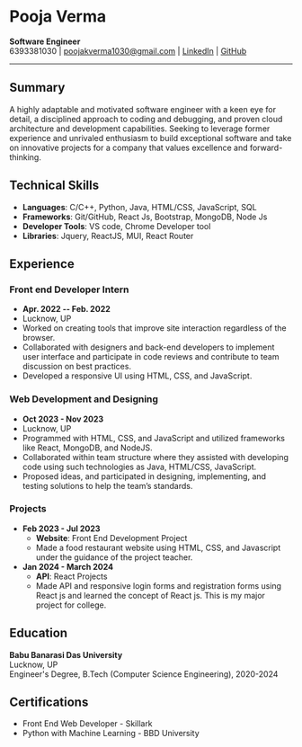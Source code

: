 # Pooja Verma

**Software Engineer**  
6393381030 | [poojakverma1030@gmail.com](mailto:poojakverma1030@gmail.com) | [LinkedIn](https://www.linkedin.com/in/pooja-verma-9051a3232) | [GitHub](https://github.com/sonikagithub)

---

## Summary
A highly adaptable and motivated software engineer with a keen eye for detail, a disciplined approach to coding and debugging, and proven cloud architecture and development capabilities. Seeking to leverage former experience and unrivaled enthusiasm to build exceptional software and take on innovative projects for a company that values excellence and forward-thinking.

## Technical Skills
- **Languages**: C/C++, Python, Java, HTML/CSS, JavaScript, SQL
- **Frameworks**: Git/GitHub, React Js, Bootstrap, MongoDB, Node Js
- **Developer Tools**: VS code, Chrome Developer tool
- **Libraries**: Jquery, ReactJS, MUI, React Router

## Experience

### Front end Developer Intern
- **Apr. 2022 -- Feb. 2022**
- Lucknow, UP
- Worked on creating tools that improve site interaction regardless of the browser.
- Collaborated with designers and back-end developers to implement user interface and participate in code reviews and contribute to team discussion on best practices.
- Developed a responsive UI using HTML, CSS, and JavaScript.

### Web Development and Designing
- **Oct 2023 - Nov 2023**
- Lucknow, UP
- Programmed with HTML, CSS, and JavaScript and utilized frameworks like React, MongoDB, and NodeJS.
- Collaborated within team structure where they assisted with developing code using such technologies as Java, HTML/CSS, JavaScript.
- Proposed ideas, and participated in designing, implementing, and testing solutions to help the team’s standards.

### Projects
- **Feb 2023 - Jul 2023**
  - **Website**: Front End Development Project
  - Made a food restaurant website using HTML, CSS, and Javascript under the guidance of the project teacher.
- **Jan 2024 - March 2024**
  - **API**: React Projects
  - Made API and responsive login forms and registration forms using React js and learned the concept of React js. This is my major project for college.

## Education

**Babu Banarasi Das University**  
Lucknow, UP  
Engineer's Degree, B.Tech (Computer Science Engineering), 2020-2024

## Certifications
- Front End Web Developer - Skillark
- Python with Machine Learning - BBD University
